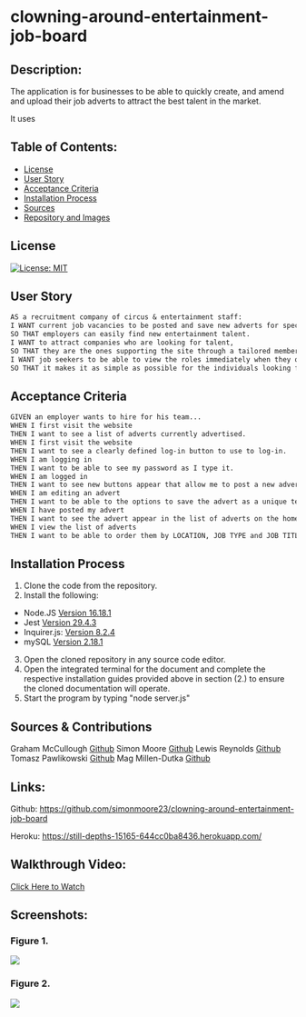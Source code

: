 # clowning-around-entertainment-job-board

## Description:
The application is for businesses to be able to quickly create, and amend and upload their job adverts to attract the best talent in the market.

It uses


## Table of Contents:
* [License](#license)
* [User Story](#user-story)
* [Acceptance Criteria](#acceptance-criteria)
* [Installation Process](#installation-process)
* [Sources](#sources)
* [Repository and Images](#repository)

## License
[![License: MIT](https://img.shields.io/badge/License-MIT-yellow.svg)](https://opensource.org/licenses/MIT)

## User Story
```md
AS a recruitment company of circus & entertainment staff:
I WANT current job vacancies to be posted and save new adverts for specialist performers,
SO THAT employers can easily find new entertainment talent.
I WANT to attract companies who are looking for talent, 
SO THAT they are the ones supporting the site through a tailored membership.
I WANT job seekers to be able to view the roles immediately when they open the site and be able to apply for them easily,
SO THAT it makes it as simple as possible for the individuals looking for new roles.
```

## Acceptance Criteria
```md
GIVEN an employer wants to hire for his team...
WHEN I first visit the website 
THEN I want to see a list of adverts currently advertised.
WHEN I first visit the website
THEN I want to see a clearly defined log-in button to use to log-in.
WHEN I am logging in
THEN I want to be able to see my password as I type it.
WHEN I am logged in 
THEN I want to see new buttons appear that allow me to post a new advert.
WHEN I am editing an advert
THEN I want to be able to the options to save the advert as a unique template OR delete the advert.
WHEN I have posted my advert
THEN I want to see the advert appear in the list of adverts on the homepage.
WHEN I view the list of adverts
THEN I want to be able to order them by LOCATION, JOB TYPE and JOB TITLE.


```
## Installation Process
1. Clone the code from the repository.
2. Install the following: 
* Node.JS [Version 16.18.1](https://nodejs.org/en/blog/release/v16.18.1/)
* Jest [Version 29.4.3](https://www.npmjs.com/package/jest)
* Inquirer.js: [Version 8.2.4](https://www.npmjs.com/package/inquirer/v/8.2.4)
* mySQL [Version 2.18.1](https://www.npmjs.com/package/mysql)
3. Open the cloned repository in any source code editor.
4. Open the integrated terminal for the document and complete the respective installation guides provided above in section (2.) to ensure the cloned documentation will operate.
5. Start the program by typing "node server.js"

## Sources & Contributions
Graham McCullough [Github](https://github.com/Grahamy27)
Simon Moore [Github](https://github.com/simonmoore23)
Lewis Reynolds [Github](https://github.com/Lllewisreynolds)
Tomasz Pawlikowski [Github](https://github.com/TP4458)
Mag Millen-Dutka [Github](https://github.com/MagMillen-Dutka)

## Links:

Github: https://github.com/simonmoore23/clowning-around-entertainment-job-board

Heroku: https://still-depths-15165-644cc0ba8436.herokuapp.com/

## Walkthrough Video:
[Click Here to Watch](...)

## Screenshots:
### Figure 1. 
![](...)
### Figure 2. 
![](...)

